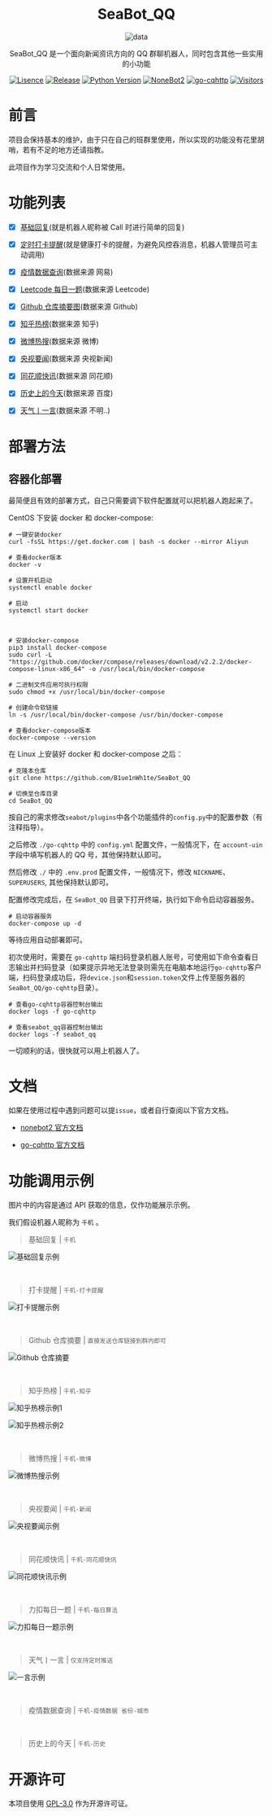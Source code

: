 <div align="center">

# SeaBot_QQ

![data](https://socialify.git.ci/B1ue1nWh1te/SeaBot_QQ/image?description=1&font=Rokkitt&forks=1&issues=1&language=1&owner=1&pattern=Circuit%20Board&stargazers=1&theme=Dark)

SeaBot_QQ 是一个面向新闻资讯方向的 QQ 群聊机器人，同时包含其他一些实用的小功能

[![Lisence](https://img.shields.io/github/license/B1ue1nWh1te/SeaBot_QQ)](https://github.com/B1ue1nWh1te/SeaBot_QQ/blob/main/LICENSE)
[![Release](https://img.shields.io/github/v/release/B1ue1nWh1te/SeaBot_QQ?include_prereleases)](https://github.com/B1ue1nWh1te/SeaBot_QQ/releases/)
[![Python Version](https://img.shields.io/badge/python-3.7+-blue)](https://www.python.org/)
[![NoneBot2](https://img.shields.io/badge/nonebot2-red)](https://github.com/nonebot/nonebot2)
[![go-cqhttp](https://img.shields.io/badge/gocqhttp-purple)](https://github.com/Mrs4s/go-cqhttp)
[![Visitors](https://visitor-badge.glitch.me/badge?page_id=B1ue1nWh1te-SeaBot_QQ&left_color=gray&right_color=orange)](https://github.com/B1ue1nWh1te/SeaBot_QQ)

</div>

# 前言

项目会保持基本的维护，由于只在自己的班群里使用，所以实现的功能没有花里胡哨，若有不足的地方还请指教。

此项目作为学习交流和个人日常使用。

# 功能列表

- [x] [基础回复](seabot/plugins/basic_reply)(就是机器人昵称被 Call 时进行简单的回复)

- [x] [定时打卡提醒](seabot/plugins/clockin_reminder)(就是健康打卡的提醒，为避免风控吞消息，机器人管理员可主动调用)

- [x] [疫情数据查询](seabot/plugins/epidemic_data_query)(数据来源 网易)

- [x] [Leetcode 每日一题](seabot/plugins/leetcode_everyday)(数据来源 Leetcode)

- [x] [Github 仓库摘要图](seabot/plugins/github_reposity_thumbnail)(数据来源 Github)

- [x] [知乎热榜](seabot/plugins/hot_news)(数据来源 知乎)

- [x] [微博热搜](seabot/plugins/hot_news)(数据来源 微博)

- [x] [央视要闻](seabot/plugins/hot_news)(数据来源 央视新闻)

- [x] [同花顺快讯](seabot/plugins/hot_news)(数据来源 同花顺)

- [x] [历史上的今天](seabot/plugins/today_in_history)(数据来源 百度)

- [x] [天气丨一言](seabot/plugins/weather_saying_card)(数据来源 不明..)

# 部署方法

## 容器化部署

最简便且有效的部署方式，自己只需要调下软件配置就可以把机器人跑起来了。

CentOS 下安装 docker 和 docker-compose:

```shell
# 一键安装docker
curl -fsSL https://get.docker.com | bash -s docker --mirror Aliyun

# 查看docker版本
docker -v

# 设置开机启动
systemctl enable docker

# 启动
systemctl start docker



# 安装docker-compose
pip3 install docker-compose
sudo curl -L "https://github.com/docker/compose/releases/download/v2.2.2/docker-compose-linux-x86_64" -o /usr/local/bin/docker-compose

# 二进制文件应用可执行权限
sudo chmod +x /usr/local/bin/docker-compose

# 创建命令软链接
ln -s /usr/local/bin/docker-compose /usr/bin/docker-compose

# 查看docker-compose版本
docker-compose --version
```

在 Linux 上安装好 docker 和 docker-compose 之后：

```shell
# 克隆本仓库
git clone https://github.com/B1ue1nWh1te/SeaBot_QQ

# 切换至仓库目录
cd SeaBot_QQ
```

按自己的需求修改`seabot/plugins`中各个功能插件的`config.py`中的配置参数（有注释指导）。

之后修改 `./go-cqhttp` 中的 `config.yml` 配置文件，一般情况下，在 `account-uin` 字段中填写机器人的 QQ 号，其他保持默认即可。

然后修改 `./` 中的 `.env.prod` 配置文件，一般情况下，修改 `NICKNAME`、`SUPERUSERS`, 其他保持默认即可。

配置修改完成后，在 `SeaBot_QQ` 目录下打开终端，执行如下命令启动容器服务。

```shell
# 启动容器服务
docker-compose up -d
```

等待应用自动部署即可。

初次使用时，需要在 `go-cqhttp` 端扫码登录机器人账号，可使用如下命令查看日志输出并扫码登录（如果提示异地无法登录则需先在电脑本地运行`go-cqhttp`客户端，扫码登录成功后，将`device.json`和`session.token`文件上传至服务器的`SeaBot_QQ/go-cqhttp`目录）。

```shell
# 查看go-cqhttp容器控制台输出
docker logs -f go-cqhttp

# 查看seabot_qq容器控制台输出
docker logs -f seabot_qq
```

一切顺利的话，很快就可以用上机器人了。

# 文档

如果在使用过程中遇到问题可以提`issue`，或者自行查阅以下官方文档。

- [nonebot2 官方文档](https://v2.nonebot.dev/guide/)

- [go-cqhttp 官方文档](https://docs.go-cqhttp.org/guide/)

# 功能调用示例

图片中的内容是通过 API 获取的信息，仅作功能展示示例。

我们假设机器人昵称为 `千机` 。

> 基础回复 | `千机`

![基础回复示例](example/basic_reply.jpg)

<br>

> 打卡提醒 | `千机-打卡提醒`

![打卡提醒示例](example/clockin_reminder.jpg)

<br>

> Github 仓库摘要 | `直接发送仓库链接到群内即可`

![Github 仓库摘要](example/github_reposity_thumbnail.jpg)

<br>

> 知乎热榜 | `千机-知乎`

![知乎热榜示例1](example/zhihu1.jpg)

![知乎热榜示例2](example/zhihu2.jpg)

<br>

> 微博热搜 | `千机-微博`

![微博热搜示例](example/weibo.jpg)

<br>

> 央视要闻 | `千机-新闻`

![央视要闻示例](example/cctvnews.jpg)

<br>

> 同花顺快讯 | `千机-同花顺快讯`

![同花顺快讯示例](example/tonghuashun.jpg)

<br>

> 力扣每日一题 | `千机-每日算法`

![力扣每日一题示例](example/leetcode_everyday.jpg)

<br>

> 天气丨一言 | `仅支持定时推送`

![一言示例](example/yiyan.jpg)

<br>

> 疫情数据查询 | `千机-疫情数据 省份-城市`

<br>

> 历史上的今天 | `千机-历史`

# 开源许可

本项目使用 [GPL-3.0](https://choosealicense.com/licenses/gpl-3.0/) 作为开源许可证。
